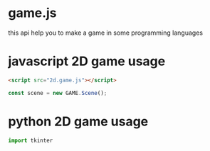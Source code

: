 # game.js
this api help you to make a game in some programming languages
# javascript 2D game usage
```html
<script src="2d.game.js"></script>
```
```javascript
const scene = new GAME.Scene();
```
# python 2D game usage
```python
import tkinter
```
